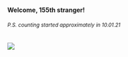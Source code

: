 #### Welcome, 155th stranger!

###### <sup>P.S. counting started approximately in 10.01.21</sup>

<img src="https://kraftwerk28.pp.ua/vcnt.png"></img>
